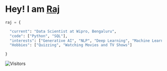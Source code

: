 <!--<img src="https://github.com/rajdas2001/rajdas2001/blob/master/banner.png">-->

<h1>Hey! I am <a href="https://rajdas2001.github.io/rajdas/">Raj</a> </h1>

```python
raj = {

  "current": "Data Scientist at Wipro, Bengaluru",
  "code": ["Python", "SQL"],
  "interests": ["Generative AI", "NLP", "Deep Learning", "Machine Learning", "Data Science"],
  "Hobbies": ["Quizzing", "Watching Movies and TV Shows"]

}
```


   <p>

![Visitors](https://api.visitorbadge.io/api/visitors?path=https%3A%2F%2Fgithub.com%2Frajdas2001&labelColor=%23697689&countColor=%23dce775)


